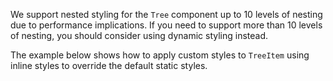 We support nested styling for the `Tree` component up to 10 levels of nesting due to performance implications. If you need to support more than 10 levels of nesting, you should consider using dynamic styling instead.

The example below shows how to apply custom styles to `TreeItem` using inline styles to override the default static styles.
